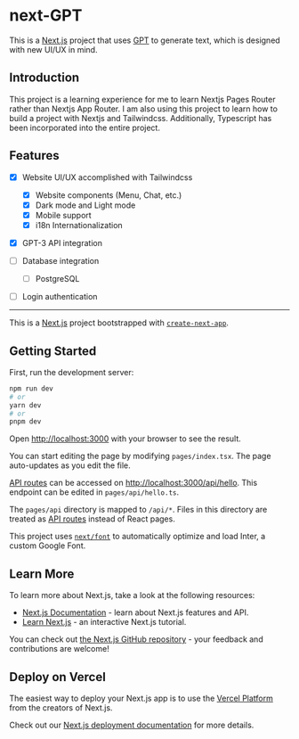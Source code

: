 # next-GPT

This is a [Next.js](https://nextjs.org/) project that uses [GPT](https://openai.com/blog/openai-api/) to generate text, which is designed with new UI/UX in mind.

## Introduction

This project is a learning experience for me to learn Nextjs Pages Router rather than Nextjs App Router.
I am also using this project to learn how to build a project with Nextjs and Tailwindcss.
Additionally, Typescript has been incorporated into the entire project.


## Features

- [x] Website UI/UX accomplished with Tailwindcss
  - [x] Website components (Menu, Chat, etc.) 
  - [x] Dark mode and Light mode
  - [x] Mobile support
  - [x] i18n Internationalization

- [x] GPT-3 API integration

- [ ] Database integration
  - [ ] PostgreSQL

- [ ] Login authentication




---

This is a [Next.js](https://nextjs.org/) project bootstrapped with [`create-next-app`](https://github.com/vercel/next.js/tree/canary/packages/create-next-app).

## Getting Started

First, run the development server:

```bash
npm run dev
# or
yarn dev
# or
pnpm dev
```

Open [http://localhost:3000](http://localhost:3000) with your browser to see the result.

You can start editing the page by modifying `pages/index.tsx`. The page auto-updates as you edit the file.

[API routes](https://nextjs.org/docs/api-routes/introduction) can be accessed on [http://localhost:3000/api/hello](http://localhost:3000/api/hello). This endpoint can be edited in `pages/api/hello.ts`.

The `pages/api` directory is mapped to `/api/*`. Files in this directory are treated as [API routes](https://nextjs.org/docs/api-routes/introduction) instead of React pages.

This project uses [`next/font`](https://nextjs.org/docs/basic-features/font-optimization) to automatically optimize and load Inter, a custom Google Font.

## Learn More

To learn more about Next.js, take a look at the following resources:

- [Next.js Documentation](https://nextjs.org/docs) - learn about Next.js features and API.
- [Learn Next.js](https://nextjs.org/learn) - an interactive Next.js tutorial.

You can check out [the Next.js GitHub repository](https://github.com/vercel/next.js/) - your feedback and contributions are welcome!

## Deploy on Vercel

The easiest way to deploy your Next.js app is to use the [Vercel Platform](https://vercel.com/new?utm_medium=default-template&filter=next.js&utm_source=create-next-app&utm_campaign=create-next-app-readme) from the creators of Next.js.

Check out our [Next.js deployment documentation](https://nextjs.org/docs/deployment) for more details.
